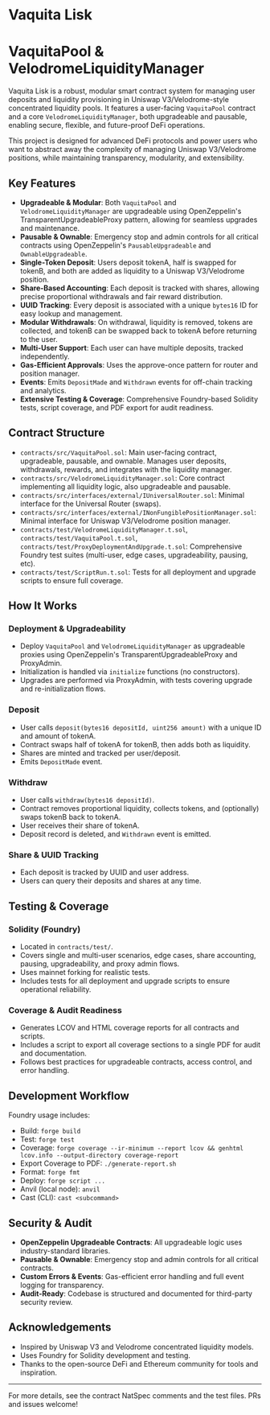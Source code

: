 # Vaquita Lisk

# VaquitaPool & VelodromeLiquidityManager

Vaquita Lisk is a robust, modular smart contract system for managing user deposits and liquidity provisioning in Uniswap V3/Velodrome-style concentrated liquidity pools. It features a user-facing `VaquitaPool` contract and a core `VelodromeLiquidityManager`, both upgradeable and pausable, enabling secure, flexible, and future-proof DeFi operations.

This project is designed for advanced DeFi protocols and power users who want to abstract away the complexity of managing Uniswap V3/Velodrome positions, while maintaining transparency, modularity, and extensibility.

## Key Features

- **Upgradeable & Modular**: Both `VaquitaPool` and `VelodromeLiquidityManager` are upgradeable using OpenZeppelin's TransparentUpgradeableProxy pattern, allowing for seamless upgrades and maintenance.
- **Pausable & Ownable**: Emergency stop and admin controls for all critical contracts using OpenZeppelin's `PausableUpgradeable` and `OwnableUpgradeable`.
- **Single-Token Deposit**: Users deposit tokenA, half is swapped for tokenB, and both are added as liquidity to a Uniswap V3/Velodrome position.
- **Share-Based Accounting**: Each deposit is tracked with shares, allowing precise proportional withdrawals and fair reward distribution.
- **UUID Tracking**: Every deposit is associated with a unique `bytes16` ID for easy lookup and management.
- **Modular Withdrawals**: On withdrawal, liquidity is removed, tokens are collected, and tokenB can be swapped back to tokenA before returning to the user.
- **Multi-User Support**: Each user can have multiple deposits, tracked independently.
- **Gas-Efficient Approvals**: Uses the approve-once pattern for router and position manager.
- **Events**: Emits `DepositMade` and `Withdrawn` events for off-chain tracking and analytics.
- **Extensive Testing & Coverage**: Comprehensive Foundry-based Solidity tests, script coverage, and PDF export for audit readiness.

## Contract Structure

- `contracts/src/VaquitaPool.sol`: Main user-facing contract, upgradeable, pausable, and ownable. Manages user deposits, withdrawals, rewards, and integrates with the liquidity manager.
- `contracts/src/VelodromeLiquidityManager.sol`: Core contract implementing all liquidity logic, also upgradeable and pausable.
- `contracts/src/interfaces/external/IUniversalRouter.sol`: Minimal interface for the Universal Router (swaps).
- `contracts/src/interfaces/external/INonFungiblePositionManager.sol`: Minimal interface for Uniswap V3/Velodrome position manager.
- `contracts/test/VelodromeLiquidityManager.t.sol`, `contracts/test/VaquitaPool.t.sol`, `contracts/test/ProxyDeploymentAndUpgrade.t.sol`: Comprehensive Foundry test suites (multi-user, edge cases, upgradeability, pausing, etc).
- `contracts/test/ScriptRun.t.sol`: Tests for all deployment and upgrade scripts to ensure full coverage.

## How It Works

### Deployment & Upgradeability
- Deploy `VaquitaPool` and `VelodromeLiquidityManager` as upgradeable proxies using OpenZeppelin's TransparentUpgradeableProxy and ProxyAdmin.
- Initialization is handled via `initialize` functions (no constructors).
- Upgrades are performed via ProxyAdmin, with tests covering upgrade and re-initialization flows.

### Deposit
- User calls `deposit(bytes16 depositId, uint256 amount)` with a unique ID and amount of tokenA.
- Contract swaps half of tokenA for tokenB, then adds both as liquidity.
- Shares are minted and tracked per user/deposit.
- Emits `DepositMade` event.

### Withdraw
- User calls `withdraw(bytes16 depositId)`.
- Contract removes proportional liquidity, collects tokens, and (optionally) swaps tokenB back to tokenA.
- User receives their share of tokenA.
- Deposit record is deleted, and `Withdrawn` event is emitted.

### Share & UUID Tracking
- Each deposit is tracked by UUID and user address.
- Users can query their deposits and shares at any time.

## Testing & Coverage

### Solidity (Foundry)
- Located in `contracts/test/`.
- Covers single and multi-user scenarios, edge cases, share accounting, pausing, upgradeability, and proxy admin flows.
- Uses mainnet forking for realistic tests.
- Includes tests for all deployment and upgrade scripts to ensure operational reliability.

### Coverage & Audit Readiness
- Generates LCOV and HTML coverage reports for all contracts and scripts.
- Includes a script to export all coverage sections to a single PDF for audit and documentation.
- Follows best practices for upgradeable contracts, access control, and error handling.

## Development Workflow

Foundry usage includes:
- Build: `forge build`
- Test: `forge test`
- Coverage: `forge coverage --ir-minimum --report lcov && genhtml lcov.info --output-directory coverage-report`
- Export Coverage to PDF: `./generate-report.sh`
- Format: `forge fmt`
- Deploy: `forge script ...`
- Anvil (local node): `anvil`
- Cast (CLI): `cast <subcommand>`

## Security & Audit
- **OpenZeppelin Upgradeable Contracts**: All upgradeable logic uses industry-standard libraries.
- **Pausable & Ownable**: Emergency stop and admin controls for all critical contracts.
- **Custom Errors & Events**: Gas-efficient error handling and full event logging for transparency.
- **Audit-Ready**: Codebase is structured and documented for third-party security review.

## Acknowledgements
- Inspired by Uniswap V3 and Velodrome concentrated liquidity models.
- Uses Foundry for Solidity development and testing.
- Thanks to the open-source DeFi and Ethereum community for tools and inspiration.

---

For more details, see the contract NatSpec comments and the test files. PRs and issues welcome!
